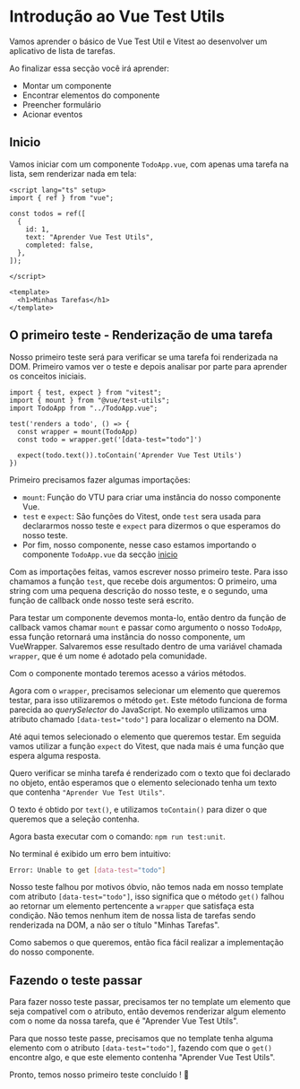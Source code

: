 # Introdução ao Vue Test Utils

Vamos aprender o básico de Vue Test Util e Vitest ao desenvolver um aplicativo de lista de tarefas.

Ao finalizar essa secção você irá aprender:
- Montar um componente
- Encontrar elementos do componente
- Preencher formulário
- Acionar eventos 

## Inicio

Vamos iniciar com um componente `TodoApp.vue`, com apenas uma tarefa na lista, sem renderizar nada em tela:

```vue
<script lang="ts" setup>
import { ref } from "vue";

const todos = ref([
  {
    id: 1,
    text: "Aprender Vue Test Utils",
    completed: false,
  },
]);

</script>

<template>
  <h1>Minhas Tarefas</h1>
</template>

```

## O primeiro teste - Renderização de uma tarefa
Nosso primeiro teste será para verificar se uma tarefa foi renderizada na DOM. Primeiro vamos ver o teste e depois analisar por parte para aprender os  conceitos iniciais.

```ts:line-numbers
import { test, expect } from "vitest";
import { mount } from "@vue/test-utils";
import TodoApp from "../TodoApp.vue";

test('renders a todo', () => {
  const wrapper = mount(TodoApp)
  const todo = wrapper.get('[data-test="todo"]')

  expect(todo.text()).toContain('Aprender Vue Test Utils')
})

```


Primeiro precisamos fazer algumas importações:

- `mount`: Função do VTU para criar uma instância do nosso componente Vue.
- `test` e `expect`: São funções do Vitest, onde `test` sera usada para declararmos nosso teste e `expect` para dizermos o que esperamos do nosso teste.
- Por fim, nosso componente, nesse caso estamos importando o componente `TodoApp.vue` da secção [inicio](#inicio)

Com as importações feitas, vamos escrever nosso primeiro teste. Para isso chamamos a função `test`, que recebe dois argumentos: O primeiro, uma string com uma pequena descrição do nosso teste, e o segundo, uma função de callback onde nosso teste será escrito.

Para testar um componente devemos monta-lo, então dentro da função de callback vamos chamar `mount` e passar como argumento o nosso `TodoApp`, essa função retornará uma instância do nosso componente, um VueWrapper. Salvaremos esse resultado dentro de uma variável chamada `wrapper`, que é um nome é adotado pela comunidade.

Com o componente montado teremos acesso a vários métodos.

Agora com o `wrapper`, precisamos selecionar um elemento que queremos testar, para isso utilizaremos o método `get`.
Este método funciona de forma parecida ao *querySelector* do JavaScript. No exemplo utilizamos uma atributo chamado `[data-test="todo"]` para localizar o elemento na DOM.

Até aqui temos selecionado o elemento que queremos testar. Em seguida vamos utilizar a função `expect` do Vitest,
que nada mais é uma função que espera alguma resposta.

Quero verificar se minha tarefa é renderizado com o texto que foi declarado no objeto, então esperamos que o elemento selecionado tenha um texto que contenha `"Aprender Vue Test Utils"`. 

O texto é obtido por `text()`, e utilizamos `toContain()` para dizer o que queremos que a seleção contenha.

Agora basta executar com o comando: `npm run test:unit`.

No terminal é exibido um erro bem intuitivo:

```bash
Error: Unable to get [data-test="todo"] 
```


Nosso teste falhou por motivos óbvio, não temos nada em nosso template com atributo `[data-test="todo"]`, isso significa que o método `get()` falhou ao retornar um elemento pertencente a `wrapper` que satisfaça esta condição. Não temos nenhum item de nossa lista de tarefas sendo renderizada na DOM, a não ser o título "Minhas Tarefas".

Como sabemos o que queremos, então fica fácil realizar a implementação do nosso componente.

## Fazendo o teste passar

Para fazer nosso teste passar, precisamos ter no template um elemento que seja compatível com o atributo, então devemos renderizar algum elemento com o nome da nossa tarefa, que é "Aprender Vue Test Utils".


Para que nosso teste passe, precisamos que no template tenha alguma elemento com o atributo `[data-test="todo"]`, fazendo com que o `get()` encontre algo, e que este elemento contenha "Aprender Vue Test Utils".


Pronto, temos nosso primeiro teste concluído ! :tada:
